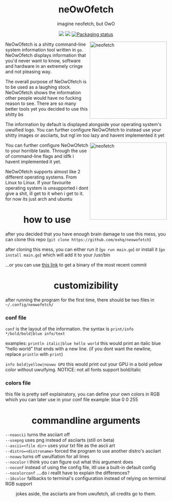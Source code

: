 <h1 align="center">neOwOfetch</h1> <p align="center">imagine neofetch, but OwO
<p align="center">
<a href="./LICENSE.md"><img src="https://cdn.discordapp.com/attachments/832652653292027904/1022794924078415932/idfk.png"></a>
<a href="https://github.com/dylanaraps/neofetch/releases"><img src="https://cdn.discordapp.com/attachments/832652653292027904/1022794924439113808/neoowowoowow.png"></a>
<a href="https://repology.org/metapackage/neofetch"><img src="https://cdn.discordapp.com/attachments/832652653292027904/1022794924783050782/bruh.png" alt="Packaging status"></a>
</p>

<img src="https://cdn.discordapp.com/attachments/917977729322872853/1022796282198237254/2022-09-23_12-36.png" alt="neofetch" align="right" height="240px">

NeOwOfetch is a shitty command-line system information tool written in `go`. NeOwOfetch displays information that you'd never want to know, software and hardware in an extremely cringe and not pleasing way.

The overall purpose of NeOwOfetch is to be used as a laughing stock. NeOwOfetch shows the information other people would have no fucking reason to see. There are so many better tools yet you decided to use this shitty bs

The information by default is displayed alongside your operating system's uwuified logo. You can further configure NeOwOfetch to instead use your shitty images or asciiarts, but ngl im too lazy and havent implemented it yet

<img src="https://cdn.discordapp.com/attachments/917977729322872853/1022797099248656445/2022-09-23_12-40.png" alt="neofetch" align="right" height="240px">

You can further configure NeOwOfetch to your horrible taste. Through the use of command-line flags and idfk i havent implemented it yet.

NeOwOfetch supports almost like 2 different operating systems. From Linux to Linux. If your favourite operating system is unsupported i dont give a shit, ill get to it when i get to it. for now its just arch and ubuntu

<h1 align="center">how to use</h1>

after you decided that you have enough brain damage to use this mess, you can clone this repo (`git clone https://github.com/exhq/neowofetch`)

after cloning this mess, you can either run it (`go run main.go`) or install it (`go install main.go`) which will add it to your /usr/bin

...or you can use <a href="https://nightly.link/exhq/neOwOfetch/workflows/build/main/artifact.zip"> this link</a> to get a binary of the most recent commit

<h1 align="center">customizibility</h1>

after running the program for the first time, there should be two files in `~/.config/neowofetch/`

### conf file

`conf` is the layout of the information.
the syntax is `print/info */bold/bold|blue info/text`

examples:
`println italic|blue hello world` this would print an italic blue "hello world" that ends with a new line. (if you dont want the newline, replace `println` with `print`)

`info bold|yellow|nouwu GPU` this would print out your GPU in a bold yellow color without uwuifying. NOTICE: not all fonts support bold/italic

### colors file

this file is pretty self explainatory, you can define your own colors in RGB which you can later use in your conf file
example:
blue 0 0 255

<h1 align="center">commandline arguments</h1>

`--noascii` turns the asciiart off  
`--usepng` uses png instead of asciiarts (still on beta)  
`--ascii=<file dir>` uses your txt file as the ascii art  
`--distro=<distroname>` forced the program to use another distro's asciiart  
`--nouwu` turns off uwuifiation for all lines  
`--nocolor` i think you can figure out what this argument does  
`--noconf` instead of using the config file, itll use a built-in default config  
`--nocolorconf` ....do i reallt have to explain the differences?  
`--16color` fallbacks to terminal's configuration instead of relying on terminal RGB support

<p align="center">jokes aside, the asciiarts are from uwufetch, all credits go to them.</p>
